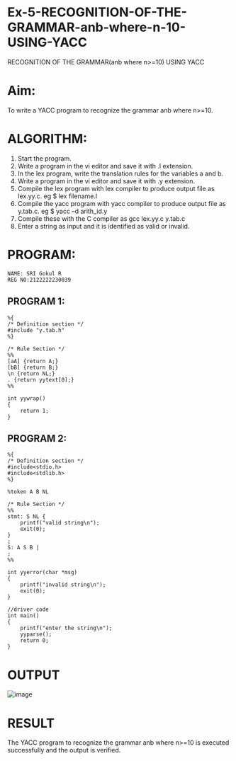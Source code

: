 # Ex-5-RECOGNITION-OF-THE-GRAMMAR-anb-where-n-10-USING-YACC
RECOGNITION OF THE GRAMMAR(anb where n>=10) USING YACC

# Aim:
To write a YACC program to recognize the grammar anb where n>=10.

# ALGORITHM:
1.	Start the program.
2.	Write a program in the vi editor and save it with .l extension.
3.	In the lex program, write the translation rules for the variables a and b.
4.	Write a program in the vi editor and save it with .y extension.
5.	Compile the lex program with lex compiler to produce output file as lex.yy.c. eg $ lex filename.l
6.	Compile the yacc program with yacc compiler to produce output file as y.tab.c. eg $ yacc –d arith_id.y
7.	Compile these with the C compiler as gcc lex.yy.c y.tab.c
8.	Enter a string as input and it is identified as valid or invalid.
   
# PROGRAM:
```
NAME: SRI Gokul R
REG NO:2122222230039
```
## PROGRAM 1:
    %{
    /* Definition section */
    #include "y.tab.h"
    %}
    
    /* Rule Section */
    %%
    [aA] {return A;}
    [bB] {return B;}
    \n {return NL;}
    . {return yytext[0];}
    %%
    
    int yywrap()
    {
        return 1;
    }

## PROGRAM 2:
    %{
    /* Definition section */
    #include<stdio.h>
    #include<stdlib.h>
    %}
    
    %token A B NL
    
    /* Rule Section */
    %%
    stmt: S NL { 
        printf("valid string\n");
        exit(0); 
    }
    ;
    S: A S B |
    ;
    %%
    
    int yyerror(char *msg)
    {
        printf("invalid string\n"); 
        exit(0);
    }
    
    //driver code 
    int main()
    {
        printf("enter the string\n"); 
        yyparse();
        return 0;
    }
# OUTPUT
![image](https://github.com/user-attachments/assets/d68f5395-ca5c-4e0b-901e-3f8b38e7560f)


# RESULT
The YACC program to recognize the grammar anb where n>=10 is executed successfully and the output is verified.

